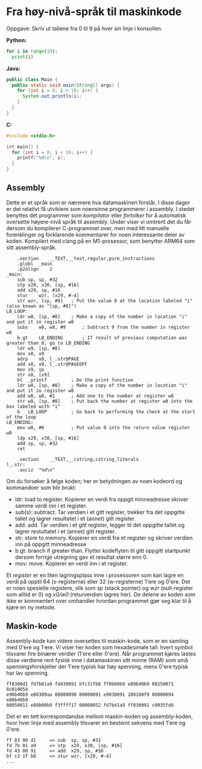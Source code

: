 # Fra høy-nivå-språk til maskinkode
Oppgave: Skriv ut tallene fra 0 til 9 på hver sin linje i konsollen.

**Python:**
```python
for i in range(10):
  print(i)
```

**Java:**
```java
public class Main {
  public static void main(String[] args) {
    for (int i = 0; i < 10; i++) {
      System.out.println(i);
    }
  }
}
```

**C:**
```cpp
#include <stdio.h>

int main() {
  for (int i = 0; i < 10; i++) {
    printf("%d\n", i);
  }
}
```

## Assembly
Dette er et språk som er nærmere hva datamaskinen forstår. I disse dager er det relativt få utviklere som noensinne programmerer i assembly. I stedet benyttes det programmer som *kompilator* eller *fortolker* for å automatisk oversette høyere-nivå språk til assembly. Under viser vi omtrent det du får dersom du kompilerer C-programmet over, men med litt manuelle forenklinger og forklarende kommentarer for noen interessante deler av koden. Kompilert med clang på en M1-prosessor, som benytter ARM64 som sitt assembly-språk.
```
	.section	__TEXT,__text,regular,pure_instructions
	.globl	_main
	.p2align	2
_main:
	sub	sp, sp, #32
	stp	x29, x30, [sp, #16]
	add	x29, sp, #16
	stur	wzr, [x29, #-4]
	str	wzr, [sp, #8]   ; Put the value 0 at the location labeled "i" (also known as "[sp, #8]")
LB_LOOP:
	ldr	w8, [sp, #8]    ; Make a copy of the number in location "i" and put it in register w8
	subs	w8, w8, #9      ; Subtract 9 from the number in register w8
	b.gt	LB_ENDING       ; If result of previous computation was greater than 0, go to LB_ENDING
	ldr	w9, [sp, #8]
	mov	x8, x9
	adrp	x0, l_.str@PAGE
	add	x0, x0, l_.str@PAGEOFF
	mov	x9, sp
	str	x8, [x9]
	bl	_printf         ; Do the print function
	ldr	w8, [sp, #8]    ; Make a copy of the number in location "i" and put it in register w8
	add	w8, w8, #1      ; Add one to the number at register w8
	str	w8, [sp, #8]    ; Put back the number at register w8 into the box labeled with "i"
	b	LB_LOOP         ; Go back to performing the check at the start of the loop
LB_ENDING:
	mov	w0, #0          ; Put value 0 into the return value register w0
	ldp	x29, x30, [sp, #16] 
	add	sp, sp, #32
	ret
  
	.section	__TEXT,__cstring,cstring_literals
l_.str:
	.asciz	"%d\n"
```
Om du forsøker å følge koden; her er betydningen av noen kodeord og kommandoer som blir brukt:
 - ldr: load to register. Kopierer en verdi fra oppgit minneadresse skriver samme verdi inn i et register.
 - sub(s): subtract. Tar verdien i et gitt register, trekker fra det oppgitte tallet og lagrer resultatet i et (annet) gitt register.
 - add: add. Tar verdien i et gitt register, legger til det oppgitte tallet og lagrer restultatet i et (annet) gitt register.
 - str: store to memory. Kopierer en verdi fra et register og skriver verdien inn på oppgitt minneadresse
 - b.gt: branch if greater than. Flytter kodeflyten til gitt oppgitt startpunkt dersom forrige utregning gav et resultat større enn 0.
 - mov: move. Kopierer en verdi inn i et register.
 
Et *register* er en liten lagringsplass inne i prosessoren som kan lagre en verdi på opptil 64 (x-registerne) eller 32 (w-registerne) 1'ere og 0'ere. Det er noen spesielle registere, slik som *sp* (stack pointer) og *wzr* (null-register som alltid er 0) og *x0/w0* (returverdien lagres her). De delene av koden som ikke er kommentert over omhandler hvordan programmet gjør seg klar til å kjøre en ny metode.

## Maskin-kode
Assembly-kode kan videre oversettes til maskin-kode, som er en samling med 0'ere og 1'ere. Vi viser her koden som hexadesimale tall: hvert symbol tilsvarer fire binærer verdier (1'ere eller 0'ere). Når programmet kjøres lastes disse verdiene rent fysisk inne i datamaskinen sitt minne (RAM) som små spenningsforskjeller der 1'ere typisk har høy spenning, mens 0'ere typisk har lav spenning.
```
ff8300d1 fd7b01a9 fd430091 bfc31fb8 ff0b00b9 e80b40b9 08250071 8c010054
e90b40b9 e80309aa 00000090 00000091 e9030091 280100f9 00000094 e80b40b9 
08050011 e80b00b9 f3ffff17 00008052 fd7b41a9 ff830091 c0035fd6
```

Det er en tett korrespondandse mellom maskin-koden og assembly-koden, hvor hver linje med assembly tilsvarer en bestemt sekvens med 1'ere og 0'ere.
```
ff 83 00 d1  	=> sub	sp, sp, #32
fd 7b 01 a9  	=> stp	x29, x30, [sp, #16]
fd 43 00 91  	=> add	x29, sp, #16
bf c3 1f b8  	=> stur	wzr, [x29, #-4]
...
```
